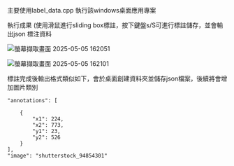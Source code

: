 主要使用label_data.cpp 執行該windows桌面應用專案 

執行成果 (使用滑鼠進行sliding box標註，按下鍵盤s/S可進行標註儲存，並會輸出json 標注資料

![螢幕擷取畫面 2025-05-05 162051](https://github.com/user-attachments/assets/9bf6562f-ea74-47d5-b6df-38dc2973c724)

![螢幕擷取畫面 2025-05-05 162101](https://github.com/user-attachments/assets/0846c776-7e67-41c3-b0d4-d0285b8638ba)

標註完成後輸出格式類似如下，會於桌面創建資料夾並儲存json檔案，後續將會增加圖片類別


    "annotations": [
        
        {
            "x1": 224,
            "x2": 773,
            "y1": 23,
            "y2": 526
        }
    ],
    "image": "shutterstock_94854301"
    
